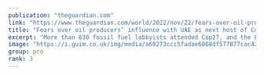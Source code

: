 ```yaml
---
publication: "theguardian.com"
link: "https://www.theguardian.com/world/2022/nov/22/fears-over-oil-producers-influence-with-uae-as-next-host-of-cop-climate-talks"
title: "Fears over oil producers’ influence with UAE as next host of Cop climate talks"
excerpt: "More than 630 fossil fuel lobbyists attended Cop27, and the Emirates, where Cop28 will be held, is a major oil and gas exporter"
image: "https://i.guim.co.uk/img/media/a69273ccc5fadae6868df577877cac4283479365/889_3_2611_1566/master/2611.jpg?width=1200&height=630&quality=85&auto=format&fit=crop&overlay-align=bottom%2Cleft&overlay-width=100p&overlay-base64=L2ltZy9zdGF0aWMvb3ZlcmxheXMvdGctZGVmYXVsdC5wbmc&enable=upscale&s=b3d8ce6f92f85c54bdf3360ab77e2403"
group: pro
rank: 3
---
```

